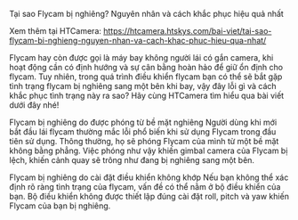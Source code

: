 Tại sao Flycam bị nghiêng? Nguyên nhân và cách khắc phục hiệu quả nhất

Xem thêm tại HTCamera: https://htcamera.htskys.com/bai-viet/tai-sao-flycam-bi-nghieng-nguyen-nhan-va-cach-khac-phuc-hieu-qua-nhat/

Flycam hay còn được gọi là máy bay không người lái có gắn camera, khi hoạt động cần có định hướng và sự cân bằng hoàn hảo để giữ ổn định cho flycam. Tuy nhiên, trong quá trình điều khiển flycam bạn có thể sẽ bắt gặp tình trạng flycam bị nghiêng sang một bên khi bay, vậy đây lỗi gì và cách khắc phục tình trạng này ra sao? Hãy cùng HTCamera tìm hiểu qua bài viết dưới đây nhé!

Flycam bị nghiêng do được phóng từ bề mặt nghiêng
Người dùng khi mới bắt đầu lái flycam thường mắc lỗi phổ biến khi sử dụng Flycam trong đầu tiên sử dụng. Thông thường, họ sẽ phóng Flycam của mình từ một bề mặt không bằng phẳng. Việc phóng như vậy khiến gimbal camera của Flycam bị lệch, khiến cảnh quay sẽ trông như đang bị nghiêng sang một bên.

Flycam bị nghiêng do cài đặt điều khiển không khớp
Nếu bạn không thể xác định rõ ràng tình trạng của flycam, vấn đề có thể nằm ở bộ điều khiển của bạn. Bộ điều khiển không được thiết lập đúng cài đặt roll, pitch và yaw khiến Flycam của bạn bị nghiêng.

